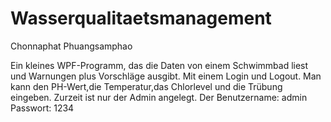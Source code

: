 # Wasserqualitaetsmanagement
 
Chonnaphat Phuangsamphao

Ein kleines WPF-Programm, das die Daten von einem Schwimmbad liest und Warnungen plus Vorschläge ausgibt.
Mit einem Login und Logout. Man kann den PH-Wert,die Temperatur,das Chlorlevel und die Trübung eingeben.
Zurzeit ist nur der Admin angelegt.
Der Benutzername: admin
Passwort: 1234